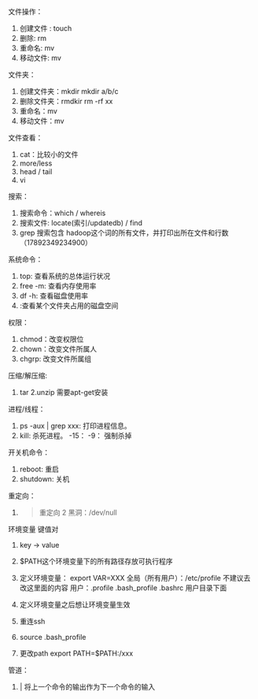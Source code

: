 文件操作：
1. 创建文件 : touch
2. 删除: rm
3. 重命名: mv
4. 移动文件: mv

文件夹：
1. 创建文件夹：mkdir mkdir a/b/c
2. 删除文件夹：rmdkir rm -rf xx 
3. 重命名：mv
4. 移动文件：mv

文件查看：
1. cat：比较小的文件
2. more/less
3. head / tail
4. vi

搜索：
1. 搜索命令：which / whereis
2. 搜索文件: locate(索引/updatedb) / find
3. grep
  搜索包含 hadoop这个词的所有文件，并打印出所在文件和行数
    （17892349234900）
    
系统命令：
1. top: 查看系统的总体运行状况
2. free -m: 查看内存使用率
3. df -h: 查看磁盘使用率
4. :查看某个文件夹占用的磁盘空间

权限：
1. chmod：改变权限位
2. chown：改变文件所属人
3. chgrp: 改变文件所属组

压缩/解压缩:
1. tar
  2.unzip 需要apt-get安装

进程/线程：
1. ps -aux | grep xxx: 打印进程信息。
2. kill: 杀死进程。
    -15： 
    -9： 强制杀掉

开关机命令：
1. reboot: 重启
2. shutdown: 关机

重定向：
1. > 重定向 
    2 黑洞：/dev/null

环境变量
  键值对
1. key -> value
2. $PATH这个环境变量下的所有路径存放可执行程序
3. 定义环境变量：
    export VAR=XXX
    全局（所有用户）：/etc/profile 不建议去改这里面的内容
    用户：.profile .bash_profile .bashrc 用户目录下面
    
4. 定义环境变量之后想让环境变量生效
  1. 重连ssh
  2. source .bash_profile
    
5. 更改path
    export PATH=$PATH:/xxx

管道：
1. | 将上一个命令的输出作为下一个命令的输入